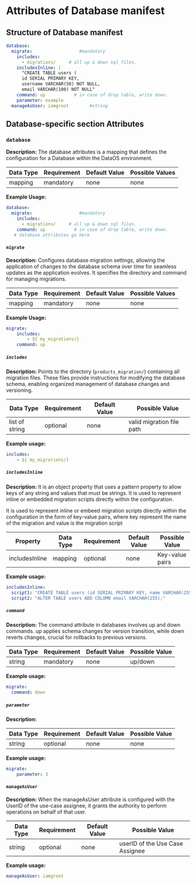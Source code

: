 # Attributes of Database manifest

## **Structure of Database manifest**

```yaml
database:
  migrate:                  #mandatory
    includes: 
      - migrations/     # all up & down sql files.
    includesInline: |
      "CREATE TABLE users (
      id SERIAL PRIMARY KEY,
      username VARCHAR(50) NOT NULL,
      email VARCHAR(100) NOT NULL"
    command: up           # in case of drop table, write down.  
    parameter: example
  manageAsUser: iamgroot        #string       
```

## **Database-specific section Attributes**

### `database` 

**Description:** The database attributes is a mapping that defines the configuration for a Database within the DataOS environment.

| Data Type | Requirement | Default Value | Possible Values |
| --- | --- | --- | --- |
| mapping | mandatory | none | none |

**Example Usage:**

```yaml
database:
  migrate:                  #mandatory
    includes: 
      - migrations/     # all up & down sql files.
    command: up           # in case of drop table, write down.  
   # database attributes go here
```

#### **`migrate`**

**Description:** Configures database migration settings, allowing the application of changes to the database schema over time for seamless updates as the application evolves. It specifies the directory and command for managing migrations.

| Data Type | Requirement | Default Value | Possible Values |
| --- | --- | --- | --- |
| mapping | mandatory | none | none |

**Example Usage:**

```yaml
migrate:
	includes:
    	- ${ my_migrations/}
	command: up
```

##### **`includes`**

**Description:** Points to the directory (`products_migration/`) containing all migration files. These files provide instructions for modifying the database schema, enabling organized management of database changes and versioning.

| Data Type | Requirement | Default Value | Possible Value |
| --- | --- | --- | --- |
| list of string | optional | none | valid migration file path |

**Example usage:**

```yaml
includes:
	- ${ my_migrations/}
```

##### **`includesInline`**

**Description:** It is an object property that uses a pattern property to allow keys of any string and values that must be strings. It is used to represent inline or embedded migration scripts directly within the configuration.

It is used to represent inline or embeed migration scripts directly within the configuration in the form of key-value pairs, where key represent the name of the migration and value is the migration script

| Property | Data Type | Requirement | Default Value | Possible Value |
| --- | --- | --- | --- | --- |
| includesInline | mapping | optional | none | Key-value pairs  |

**Example usage:**

```yaml
includesInline:
  script1: "CREATE TABLE users (id SERIAL PRIMARY KEY, name VARCHAR(255));"
  script2: "ALTER TABLE users ADD COLUMN email VARCHAR(255);"
```

##### **`command`**

**Description:** The command attribute in databases involves up and down commands. up applies schema changes for version transition, while down reverts changes, crucial for rollbacks to previous versions.



| Data Type | Requirement | Default Value | Possible Value |
| --- | --- | --- | --- |
| string | mandatory | none | up/down |

**Example usage:**

```yaml
migrate:
  command: down
```

##### **`parameter`**

**Description:** 


| Data Type | Requirement | Default Value | Possible Value |
| --- | --- | --- | --- |
| string | optional | none | none |


**Example usage:**

```yaml
migrate:
	parameter: 3
```

#### **`manageAsUser`**

**Description:** When the manageAsUser attribute is configured with the UserID of the use-case assignee, it grants the authority to perform operations on behalf of that user. 

| Data Type | Requirement | Default Value | Possible Value                  |
|-----------|-------------|---------------|---------------------------------|
| string    | optional    | none          | userID of the Use Case Assignee |

**Example usage:**

```yaml
manageAsUser: iamgroot
```